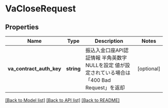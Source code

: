 # VaCloseRequest

## Properties
Name | Type | Description | Notes
------------ | ------------- | ------------- | -------------
**va_contract_auth_key** | **string** | 振込入金口座API認証情報 半角英数字 NULLを設定 値が設定されている場合は「400 Bad Request」を返却 | [optional] 

[[Back to Model list]](../README.md#documentation-for-models) [[Back to API list]](../README.md#documentation-for-api-endpoints) [[Back to README]](../README.md)


